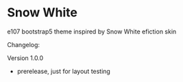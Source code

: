 # Snow White
e107 bootstrap5 theme inspired by Snow White efiction skin


Changelog: 


Version 1.0.0 
- prerelease, just for layout testing

